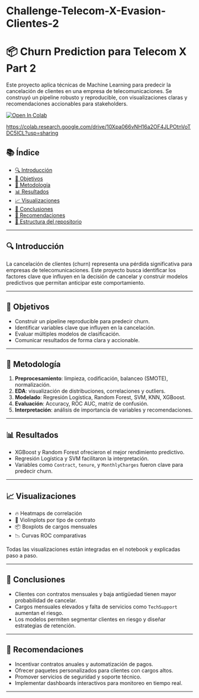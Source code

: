 # Challenge-Telecom-X-Evasion-Clientes-2
# 📦 Churn Prediction para Telecom X Part 2


Este proyecto aplica técnicas de Machine Learning para predecir la cancelación de clientes en una empresa de telecomunicaciones. Se construyó un pipeline robusto y reproducible, con visualizaciones claras y recomendaciones accionables para stakeholders.


[![Open In Colab](https://colab.research.google.com/assets/colab-badge.svg)](https://colab.research.google.com/drive/10Xpa066vNH16a2OF4JLPOtnVoTDC5ICL?usp=sharing)


https://colab.research.google.com/drive/10Xpa066vNH16a2OF4JLPOtnVoTDC5ICL?usp=sharing
## 📚 Índice

- [🔍 Introducción](#introducción)
- [🎯 Objetivos](#objetivos)
- [🧪 Metodología](#metodología)
- [📊 Resultados](#resultados)
- [📈 Visualizaciones](#visualizaciones)
- [🧠 Conclusiones](#conclusiones)
- [🚀 Recomendaciones](#recomendaciones)
- [📁 Estructura del repositorio](#estructura-del-repositorio)

---

## 🔍 Introducción

La cancelación de clientes (churn) representa una pérdida significativa para empresas de telecomunicaciones. Este proyecto busca identificar los factores clave que influyen en la decisión de cancelar y construir modelos predictivos que permitan anticipar este comportamiento.

---

## 🎯 Objetivos

- Construir un pipeline reproducible para predecir churn.
- Identificar variables clave que influyen en la cancelación.
- Evaluar múltiples modelos de clasificación.
- Comunicar resultados de forma clara y accionable.

---

## 🧪 Metodología


1. **Preprocesamiento**: limpieza, codificación, balanceo (SMOTE), normalización.
2. **EDA**: visualización de distribuciones, correlaciones y outliers.
3. **Modelado**: Regresión Logística, Random Forest, SVM, KNN, XGBoost.
4. **Evaluación**: Accuracy, ROC AUC, matriz de confusión.
5. **Interpretación**: análisis de importancia de variables y recomendaciones.

---

## 📊 Resultados

- XGBoost y Random Forest ofrecieron el mejor rendimiento predictivo.
- Regresión Logística y SVM facilitaron la interpretación.
- Variables como `Contract`, `tenure`, y `MonthlyCharges` fueron clave para predecir churn.

---

## 📈 Visualizaciones


- 🔥 Heatmaps de correlación
- 🎻 Violinplots por tipo de contrato
- 📦 Boxplots de cargos mensuales
- 📉 Curvas ROC comparativas

Todas las visualizaciones están integradas en el notebook y explicadas paso a paso.

---

## 🧠 Conclusiones

- Clientes con contratos mensuales y baja antigüedad tienen mayor probabilidad de cancelar.
- Cargos mensuales elevados y falta de servicios como `TechSupport` aumentan el riesgo.
- Los modelos permiten segmentar clientes en riesgo y diseñar estrategias de retención.

---

## 🚀 Recomendaciones

- Incentivar contratos anuales y automatización de pagos.
- Ofrecer paquetes personalizados para clientes con cargos altos.
- Promover servicios de seguridad y soporte técnico.
- Implementar dashboards interactivos para monitoreo en tiempo real.

---

